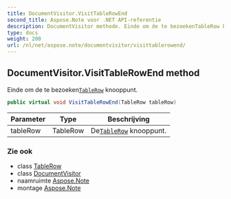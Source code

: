 ```yaml
---
title: DocumentVisitor.VisitTableRowEnd
second_title: Aspose.Note voor .NET API-referentie
description: DocumentVisitor methode. Einde om de te bezoekenTableRow knooppunt.
type: docs
weight: 200
url: /nl/net/aspose.note/documentvisitor/visittablerowend/
---
```

## DocumentVisitor.VisitTableRowEnd method

Einde om de te bezoeken[`TableRow`](../../tablerow/) knooppunt.

```csharp
public virtual void VisitTableRowEnd(TableRow tableRow)
```

| Parameter | Type | Beschrijving |
| --- | --- | --- |
| tableRow | TableRow | De[`TableRow`](../../tablerow/) knooppunt. |

### Zie ook

* class [TableRow](../../tablerow/)
* class [DocumentVisitor](../)
* naamruimte [Aspose.Note](../../documentvisitor/)
* montage [Aspose.Note](../../../)


